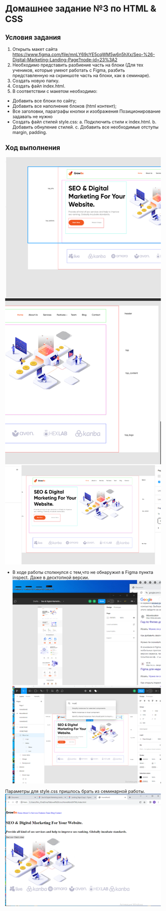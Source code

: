 # Домашнее задание №3 по HTML & CSS
## Условия задания
1) Открыть макет сайта https://www.figma.com/file/mnLY69cYE5cqWM5w6n5hXx/Seo-%26-Digital-Marketing-Landing-Page?node-id=23%3A2
2) Необходимо представить разбиение часть на блоки (Для тех учеников, которые умеют работать с Figma, разбить представленную на скриншоте часть на блоки, как в семинаре).
3) Создать новую папку.
4) Создать файл index.html.
5) В соответствии с макетом необходимо:
- Добавить все блоки по сайту;
- Добавить все наполнение блоков (html контент);
- Все заголовки, параграфы кнопки и изображения Позиционирование задавать не нужно
- Создать файл стилей style.css: 
a. Подключить стили к index.html. b. Добавить обнуление стилей. c. Добавить все необходимые отступы margin, padding.


## Ход выполнения

![Разметка_1](/hw3/Part1.png)
![Разметка_2](/hw3/Part2.png)
![Разметка_3](/hw3/All_picture.png)

* В ходе работы столкнулся с тем,что не обнаружил в Figma пункта inspect. Даже в десктопной версии.
![screen_1](/problems/no_inspect1.png)
![screen_2](/problems/no_inspect2.png)

Параметры для style.css пришлось брать из семинарной работы.
![screen_3](/hw3/complete.png)